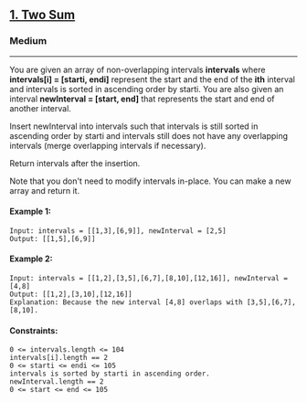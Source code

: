 [1. Two Sum](https://leetcode.com/problems/two-sum/)
---------------------------------------------------------------------------------------------------------------------------------------------

### Medium
---------------------------------------------------------------------------------------------------------------------------------------------

You are given an array of non-overlapping intervals **intervals** where **intervals[i] = [starti, endi]** represent the start and the end of the **ith** interval and intervals is sorted in ascending order by starti. You are also given an interval **newInterval = [start, end]** that represents the start and end of another interval.

Insert newInterval into intervals such that intervals is still sorted in ascending order by starti and intervals still does not have any overlapping intervals (merge overlapping intervals if necessary).

Return intervals after the insertion.

Note that you don't need to modify intervals in-place. You can make a new array and return it.

#### Example 1:
```
Input: intervals = [[1,3],[6,9]], newInterval = [2,5]
Output: [[1,5],[6,9]]
```
#### Example 2:
```
Input: intervals = [[1,2],[3,5],[6,7],[8,10],[12,16]], newInterval = [4,8]
Output: [[1,2],[3,10],[12,16]]
Explanation: Because the new interval [4,8] overlaps with [3,5],[6,7],[8,10].
``` 
#### Constraints:
```
0 <= intervals.length <= 104
intervals[i].length == 2
0 <= starti <= endi <= 105
intervals is sorted by starti in ascending order.
newInterval.length == 2
0 <= start <= end <= 105
```
